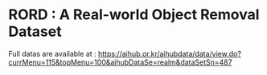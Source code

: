 # RORD : A Real-world Object Removal Dataset
Full datas are available at : https://aihub.or.kr/aihubdata/data/view.do?currMenu=115&topMenu=100&aihubDataSe=realm&dataSetSn=487


